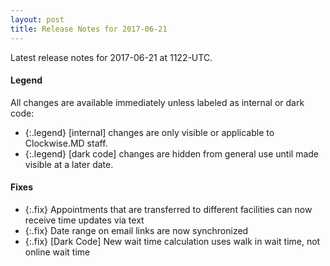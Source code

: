 ```yaml
---
layout: post
title: Release Notes for 2017-06-21
---
```


Latest release notes for 2017-06-21 at 1122-UTC.

<div class='legend' markdown='1'>

#### Legend

All changes are available immediately unless labeled as internal or dark code:

- {:.legend} [internal] changes are only visible or applicable to Clockwise.MD staff.
- {:.legend} [dark code] changes are hidden from general use until made visible at a later date.

</div>


<div class='fixes' markdown='1'>

#### Fixes

- {:.fix} Appointments that are transferred to different facilities can now receive time updates via text
- {:.fix} Date range on email links are now synchronized
- {:.fix} [Dark Code] New wait time calculation uses walk in wait time, not online wait time

</div>
